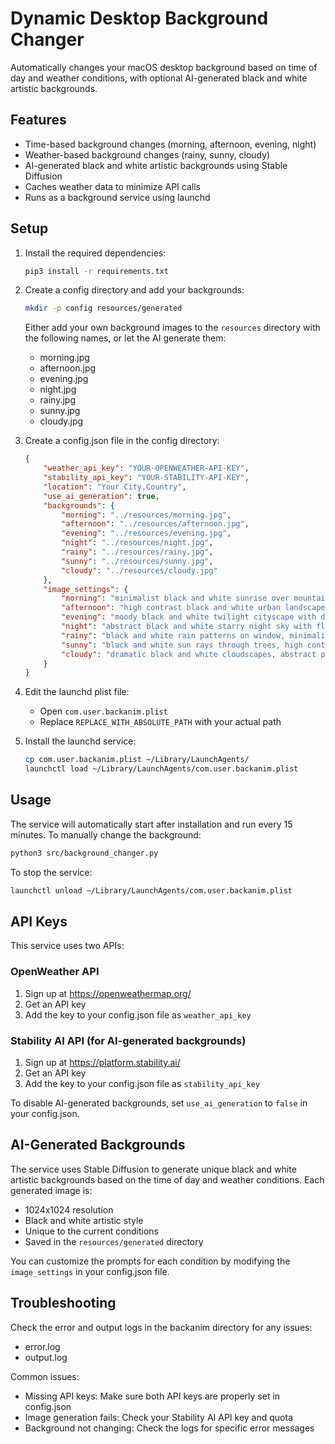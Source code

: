 # Dynamic Desktop Background Changer

Automatically changes your macOS desktop background based on time of day and weather conditions, with optional AI-generated black and white artistic backgrounds.

## Features

- Time-based background changes (morning, afternoon, evening, night)
- Weather-based background changes (rainy, sunny, cloudy)
- AI-generated black and white artistic backgrounds using Stable Diffusion
- Caches weather data to minimize API calls
- Runs as a background service using launchd

## Setup

1. Install the required dependencies:
   ```bash
   pip3 install -r requirements.txt
   ```

2. Create a config directory and add your backgrounds:
   ```bash
   mkdir -p config resources/generated
   ```
   Either add your own background images to the `resources` directory with the following names, or let the AI generate them:
   - morning.jpg
   - afternoon.jpg
   - evening.jpg
   - night.jpg
   - rainy.jpg
   - sunny.jpg
   - cloudy.jpg

3. Create a config.json file in the config directory:
   ```json
   {
       "weather_api_key": "YOUR-OPENWEATHER-API-KEY",
       "stability_api_key": "YOUR-STABILITY-API-KEY",
       "location": "Your City,Country",
       "use_ai_generation": true,
       "backgrounds": {
           "morning": "../resources/morning.jpg",
           "afternoon": "../resources/afternoon.jpg",
           "evening": "../resources/evening.jpg",
           "night": "../resources/night.jpg",
           "rainy": "../resources/rainy.jpg",
           "sunny": "../resources/sunny.jpg",
           "cloudy": "../resources/cloudy.jpg"
       },
       "image_settings": {
           "morning": "minimalist black and white sunrise over mountains, zen aesthetic",
           "afternoon": "high contrast black and white urban landscape, geometric patterns",
           "evening": "moody black and white twilight cityscape with dramatic shadows",
           "night": "abstract black and white starry night sky with flowing patterns",
           "rainy": "black and white rain patterns on window, minimalist composition",
           "sunny": "black and white sun rays through trees, high contrast nature",
           "cloudy": "dramatic black and white cloudscapes, abstract patterns"
       }
   }
   ```

4. Edit the launchd plist file:
   - Open `com.user.backanim.plist`
   - Replace `REPLACE_WITH_ABSOLUTE_PATH` with your actual path

5. Install the launchd service:
   ```bash
   cp com.user.backanim.plist ~/Library/LaunchAgents/
   launchctl load ~/Library/LaunchAgents/com.user.backanim.plist
   ```

## Usage

The service will automatically start after installation and run every 15 minutes. To manually change the background:

```bash
python3 src/background_changer.py
```

To stop the service:
```bash
launchctl unload ~/Library/LaunchAgents/com.user.backanim.plist
```

## API Keys

This service uses two APIs:

### OpenWeather API
1. Sign up at https://openweathermap.org/
2. Get an API key
3. Add the key to your config.json file as `weather_api_key`

### Stability AI API (for AI-generated backgrounds)
1. Sign up at https://platform.stability.ai/
2. Get an API key
3. Add the key to your config.json file as `stability_api_key`

To disable AI-generated backgrounds, set `use_ai_generation` to `false` in your config.json.

## AI-Generated Backgrounds

The service uses Stable Diffusion to generate unique black and white artistic backgrounds based on the time of day and weather conditions. Each generated image is:
- 1024x1024 resolution
- Black and white artistic style
- Unique to the current conditions
- Saved in the `resources/generated` directory

You can customize the prompts for each condition by modifying the `image_settings` in your config.json file.

## Troubleshooting

Check the error and output logs in the backanim directory for any issues:
- error.log
- output.log

Common issues:
- Missing API keys: Make sure both API keys are properly set in config.json
- Image generation fails: Check your Stability AI API key and quota
- Background not changing: Check the logs for specific error messages 